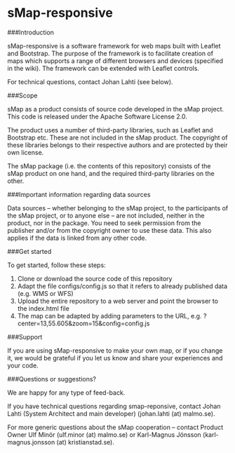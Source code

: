 sMap-responsive
===========

###Introduction

sMap-responsive is a software framework for web maps built with Leaflet and Bootstrap. The purpose of the framework is to facilitate creation of maps which supports a range of different browsers and devices (specified in the wiki). The framework can be extended with Leaflet controls.

For technical questions, contact Johan Lahti (see below).

###Scope

sMap as a product consists of source code developed in the sMap project. This code is released under the Apache Software License 2.0.

The product uses a number of third-party libraries, such as Leaflet and Bootstrap etc. These are not included in the sMap product. The copyright of these libraries belongs to their respective authors and are protected by their own license.

The sMap package (i.e. the contents of this repository) consists of the sMap product on one hand, and the required third-party libraries on the other.

###Important information regarding data sources

Data sources – whether belonging to the sMap project, to the participants of the sMap project, or to anyone else – are not included, neither in the product, nor in the package. You need to seek permission from the publisher and/or from the copyright owner to use these data. This also applies if the data is linked from any other code.

###Get started

To get started, follow these steps:

1. Clone or download the source code of this repository
2. Adapt the file configs/config.js so that it refers to already published data (e.g. WMS or WFS)
3. Upload the entire repository to a web server and point the browser to the index.html file
4. The map can be adapted by adding parameters to the URL, e.g. ?center=13,55.605&zoom=15&config=config.js

###Support

If you are using sMap-responsive to make your own map, or if you change it, we would be grateful if you let us know and share your experiences and your code.

###Questions or suggestions?

We are happy for any type of feed-back.

If you have technical questions regarding smap-reponsive, contact Johan Lahti (System Architect and main developer) (johan.lahti (at) malmo.se).

For more generic questions about the sMap cooperation – contact Product Owner Ulf Minör (ulf.minor (at) malmo.se) or Karl-Magnus Jönsson (karl-magnus.jonsson (at) kristianstad.se).
